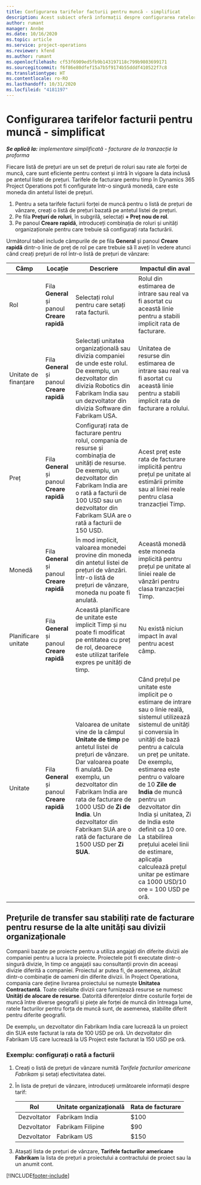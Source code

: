 ```yaml
---
title: Configurarea tarifelor facturii pentru muncă - simplificat
description: Acest subiect oferă informații despre configurarea ratelor de facturare a costului pentru muncă în Project Operations.
author: rumant
manager: Annbe
ms.date: 10/16/2020
ms.topic: article
ms.service: project-operations
ms.reviewer: kfend
ms.author: rumant
ms.openlocfilehash: cf53f6909ed5fb9b143197118c799b9803699171
ms.sourcegitcommit: f6f86e80dfef15a7b5f9174b55dddf410522f7c8
ms.translationtype: HT
ms.contentlocale: ro-RO
ms.lasthandoff: 10/31/2020
ms.locfileid: "4181197"
---
```

# <a name="set-up-labor-bill-rates---lite"></a>Configurarea tarifelor facturii pentru muncă - simplificat

_**Se aplică la:** implementare simplificată - facturare de la tranzacție la proforma_

Fiecare listă de prețuri are un set de prețuri de roluri sau rate ale forței de muncă, care sunt eficiente pentru context și intră în vigoare la data inclusă pe antetul listei de prețuri. Tarifele de facturare pentru timp în Dynamics 365 Project Operations pot fi configurate într-o singură monedă, care este moneda din antetul listei de prețuri.

1. Pentru a seta tarifele facturii forței de muncă pentru o listă de prețuri de vânzare, creați o listă de prețuri bazată pe antetul listei de prețuri. 
2. Pe fila **Prețuri de roluri**, în subgrilă, selectați **+ Preț nou de rol**. 
3. Pe panoul **Creare rapidă**, introduceți combinația de roluri și unități organizaționale pentru care trebuie să configurați rata facturării.

  Următorul tabel include câmpurile de pe fila **General** și panoul **Creare rapidă** dintr-o linie de preț de rol pe care trebuie să îl aveți în vedere atunci când creați prețuri de rol într-o listă de prețuri de vânzare:

  | Câmp | Locație | Descriere | Impactul din aval |
  | --- | --- | --- | --- |
  | Rol | Fila **General** și panoul **Creare rapidă** | Selectați rolul pentru care setați rata facturii. | Rolul din estimarea de intrare sau real va fi asortat cu această linie pentru a stabili implicit rata de facturare. |
  | Unitate de finanțare | Fila **General** și panoul **Creare rapidă** | Selectați unitatea organizațională sau divizia companiei de unde este rolul. De exemplu, un dezvoltator din divizia Robotics din Fabrikam India sau un dezvoltator din divizia Software din Fabrikam USA. | Unitatea de resurse din estimarea de intrare sau real va fi asortat cu această linie pentru a stabili implicit rata de facturare a rolului. |
  | Preț | Fila **General** și panoul **Creare rapidă** | Configurați rata de facturare pentru rolul, compania de resurse și combinația de unități de resurse. De exemplu, un dezvoltator din Fabrikam India are o rată a facturii de 100 USD sau un dezvoltator din Fabrikam SUA are o rată a facturii de 150 USD. | Acest preț este rata de facturare implicită pentru prețul pe unitate al estimării primite sau al liniei reale pentru clasa tranzacției Timp. |
  | Monedă | Fila **General** și panoul **Creare rapidă**| În mod implicit, valoarea monedei provine din moneda din antetul listei de prețuri de vânzări. Într-o listă de prețuri de vânzare, moneda nu poate fi anulată. | Această monedă este moneda implicită pentru prețul pe unitate al liniei reale de vânzări pentru clasa tranzacției Timp. |
  | Planificare unitate | Fila **General** și panoul **Creare rapidă** | Această planificare de unitate este implicit Timp și nu poate fi modificat pe entitatea cu preț de rol, deoarece este utilizat tarifele expres pe unități de timp. | Nu există niciun impact în aval pentru acest câmp. |
  | Unitate | Fila **General** și panoul **Creare rapidă** | Valoarea de unitate vine de la câmpul **Unitate de timp** pe antetul listei de prețuri de vânzare. Dar valoarea poate fi anulată. De exemplu, un dezvoltator din Fabrikam India are rata de facturare de 1000 USD de **Zi de India**. Un dezvoltator din Fabrikam SUA are o rată de facturare de 1500 USD per **Zi SUA**. | Când prețul pe unitate este implicit pe o estimare de intrare sau o linie reală, sistemul utilizează sistemul de unități și conversia în unități de bază pentru a calcula un preț pe unitate. De exemplu, estimarea este pentru o valoare de 10 **Zile de India** de muncă pentru un dezvoltator din India și unitatea, Zi de India este definit ca 10 ore. La stabilirea prețului acelei linii de estimare, aplicația calculează prețul unitar pe estimare ca 1000 USD/10 ore = 100 USD pe oră. |


## <a name="transfer-pricing-or-set-up-bill-rates-for-resources-from-other-organizational-units-or-divisions"></a>Prețurile de transfer sau stabiliți rate de facturare pentru resurse de la alte unități sau divizii organizaționale 

Companii bazate pe proiecte pentru a utiliza angajați din diferite divizii ale companiei pentru a lucra la proiecte. Proiectele pot fi executate dintr-o singură divizie, în timp ce angajații sau consultanții provin din aceeași divizie diferită a companiei. Proiectul ar putea fi, de asemenea, alcătuit dintr-o combinație de oameni din diferite divizii. În Project Operationa, compania care deține livrarea proiectului se numește **Unitatea Contractantă**. Toate celelalte divizii care furnizează resurse se numesc **Unități de alocare de resurse**. Datorită diferențelor dintre costurile forței de muncă între diverse geografii și piețe ale forței de muncă din întreaga lume, ratele facturilor pentru forța de muncă sunt, de asemenea, stabilite diferit pentru diferite geografii.

De exemplu, un dezvoltator din Fabrikam India care lucrează la un proiect din SUA este facturat la rata de 100 USD pe oră. Un dezvoltator din Fabrikam US care lucrează la US Project este facturat la 150 USD pe oră.

### <a name="example-set-up-a-bill-rate"></a>Exemplu: configurați o rată a facturii

1. Creați o listă de prețuri de vânzare numită *Tarifele facturilor americane Fabrikam* și setați efectivitatea datei.
2. În lista de prețuri de vânzare, introduceți următoarele informații despre tarif:

    | Rol | Unitate organizațională | Rata de facturare |
    | --- | --- | --- |
    | Dezvoltator | Fabrikam India | $100 |
    | Dezvoltator | Fabrikam Filipine | $90 |
    | Dezvoltator | Fabrikam US | $150 |

3. Atașați lista de prețuri de vânzare, **Tarifele facturilor americane Fabrikam** la lista de prețuri a proiectului a contractului de proiect sau la un anumit cont.


[!INCLUDE[footer-include](../../includes/footer-banner.md)]